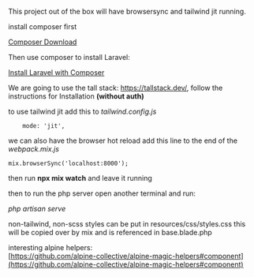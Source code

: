 This project out of the box will have browsersync and tailwind jit running.

install composer first

[Composer Download](https://getcomposer.org/download/)

Then use composer to install Laravel:

[Install Laravel with Composer](https://laravel.com/docs/8.x#installation-via-composer)

We are going to use the tall stack: https://tallstack.dev/, follow the instructions for Installation **(without auth)**

to use tailwind jit add this to _tailwind.config.js_

```
    mode: 'jit',
```

we can also have the browser hot reload add this line to the end of the _webpack.mix.js_
```
mix.browserSync('localhost:8000');
```

then run **npx mix watch** and leave it running

then to run the php server open another terminal and run:

_php artisan serve_

non-tailwind, non-scss styles can be put in resources/css/styles.css this will be copied over by mix and is referenced in base.blade.php

interesting alpine helpers:  
[https://github.com/alpine-collective/alpine-magic-helpers#component](https://github.com/alpine-collective/alpine-magic-helpers#component)